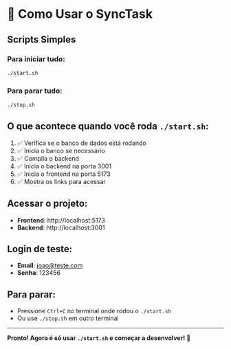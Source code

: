 # 🚀 Como Usar o SyncTask

## Scripts Simples

### Para iniciar tudo:
```bash
./start.sh
```

### Para parar tudo:
```bash
./stop.sh
```

## O que acontece quando você roda `./start.sh`:

1. ✅ Verifica se o banco de dados está rodando
2. ✅ Inicia o banco se necessário
3. ✅ Compila o backend
4. ✅ Inicia o backend na porta 3001
5. ✅ Inicia o frontend na porta 5173
6. ✅ Mostra os links para acessar

## Acessar o projeto:

- **Frontend**: http://localhost:5173
- **Backend**: http://localhost:3001

## Login de teste:

- **Email**: joao@teste.com
- **Senha**: 123456

## Para parar:

- Pressione `Ctrl+C` no terminal onde rodou o `./start.sh`
- Ou use `./stop.sh` em outro terminal

---

**Pronto! Agora é só usar `./start.sh` e começar a desenvolver! 🎉**
